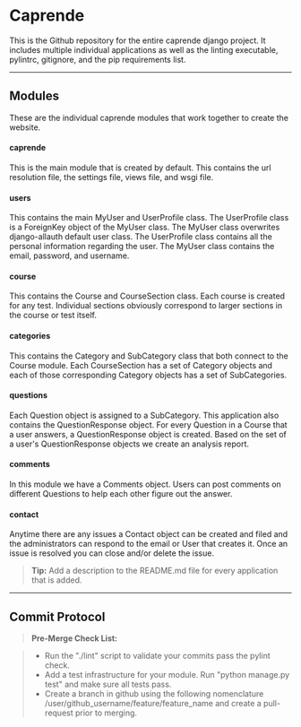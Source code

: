 Caprende
===================


This is the Github repository for the entire caprende django project. It includes multiple individual applications as well as the linting executable, pylintrc, gitignore, and the pip requirements list.

----------


Modules
-------------

These are the individual caprende modules that work together to create the website.

#### <i class="icon-file"></i> caprende
This is the main module that is created by default. This contains the url resolution file, the settings file, views file, and wsgi file.

#### <i class="icon-file"></i> users

This contains the main MyUser and UserProfile class. The UserProfile class is a ForeignKey object of the MyUser class. The MyUser class overwrites django-allauth default user class. The UserProfile class contains all the personal information regarding the user. The MyUser class contains the email, password, and username.

#### <i class="icon-file"></i> course

This contains the Course and CourseSection class. Each course is created for any test. Individual sections obviously correspond to larger sections in the course or test itself. 

#### <i class="icon-file"></i> categories

This contains the Category and SubCategory class that both connect to the Course module. Each CourseSection has a set of Category objects and each of those corresponding Category objects has a set of SubCategories.

#### <i class="icon-file"></i> questions

Each Question object is assigned to a SubCategory. This application also contains the QuestionResponse object. For every Question in a Course that a user answers, a QuestionResponse object is created. Based on the set of a user's QuestionResponse objects we create an analysis report.

#### <i class="icon-file"></i> comments

In this module we have a Comments object. Users can post comments on different Questions to help each other figure out the answer.

#### <i class="icon-file"></i> contact

Anytime there are any issues a Contact object can be created and filed and the administrators can respond to the email or User that creates it. Once an issue is resolved you can close and/or delete the issue.

> **Tip:** Add a description to the README.md file for every application that is added.


----------


Commit Protocol
-------------------

> **Pre-Merge Check List:**

> - Run the "./lint" script to validate your commits pass the pylint check.
> - Add a test infrastructure for your module. Run "python manage.py test" and make sure all tests pass.
> - Create a branch in github using the following nomenclature /user/github_username/feature/feature_name and create a pull-request prior to merging.


